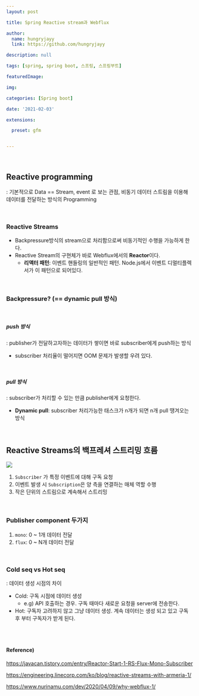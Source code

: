 ```yaml
---
layout: post

title: Spring Reactive stream과 Webflux

author: 
  name: hungryjayy
  link: https://github.com/hungryjayy

description: null

tags: [spring, spring boot, 스프링, 스프링부트]

featuredImage: 

img: 

categories: [Spring boot]

date: '2021-02-03'

extensions:

  preset: gfm


---
```


<br>

## Reactive programming

: 기본적으로 Data == Stream, event 로 보는 관점, 비동기 데이터 스트림을 이용해 데이터를 전달하는 방식의 Programming

<br>

### Reactive Streams

* Backpressure방식의 stream으로 처리함으로써 비동기적인 수행을 가능하게 한다.
* Reactive Stream의 구현체가 바로 Webflux에서의 **Reactor**이다.
  * **리액터 패턴**: 이벤트 핸들링의 일반적인 패턴. Node.js에서 이벤트 디멀티플렉서가 이 패턴으로 되어있다.


<br>

### Backpressure? (== dynamic pull 방식)

<br>

##### push 방식

: publisher가 전달하고자하는 데이터가 쌓이면 바로 subscriber에게 push하는 방식

* subscriber 처리율이 떨어지면 OOM 문제가 발생할 우려 있다.

<br>

##### pull 방식

: subscriber가 처리할 수 있는 만큼 publisher에게 요청한다.
- **Dynamic pull**: subscriber 처리가능한 태스크가 n개가 되면 n개 pull 땡겨오는 방식

<br>

## Reactive Streams의 백프레셔 스트리밍 흐름

<img src = "https://hungryjayy.github.io/assets/img/Spring_Boot/reactiveflow.png">

1. `Subscriber` 가 특정 이벤트에 대해 구독 요청
2. 이벤트 발생 시 `Subscription`은 양 측을 연결하는 매체 역할 수행
3. 작은 단위의 스트림으로 계속해서 스트리밍

  <br>


### Publisher component 두가지
1. `mono`: 0 ~ 1개 데이터 전달
1. `flux`: 0 ~ N개 데이터 전달

<br>

### Cold seq vs Hot seq

: 데이터 생성 시점의 차이
- Cold: 구독 시점에 데이터 생성
    - e.g) API 호출하는 경우. 구독 때마다 새로운 요청을 server에 전송한다.
- Hot: 구독자 고려하지 않고 그냥 데이터 생성. 계속 데이터는 생성 되고 있고 구독 후 부터 구독자가 받게 된다.

<br><br>

#### Reference)

https://javacan.tistory.com/entry/Reactor-Start-1-RS-Flux-Mono-Subscriber <br>

https://engineering.linecorp.com/ko/blog/reactive-streams-with-armeria-1/ <br>

https://www.nurinamu.com/dev/2020/04/09/why-webflux-1/